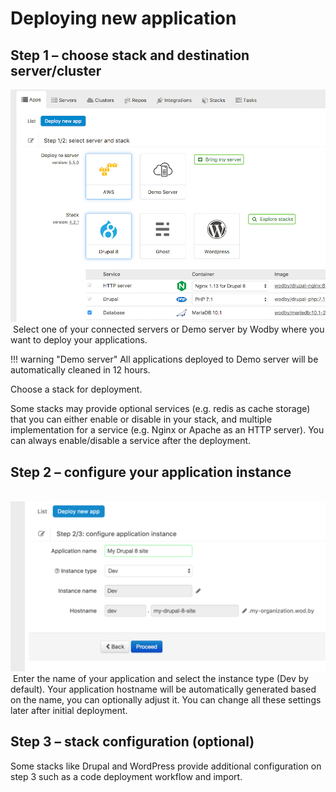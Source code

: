 # Deploying new application

## Step 1 – choose stack and destination server/cluster

![](../assets/new-app-1.png)​
​
Select one of your connected servers or Demo server by Wodby where you want to deploy your applications. 

!!! warning "Demo server"
    All applications deployed to Demo server will be automatically cleaned in 12 hours.

Choose a stack for deployment.

Some stacks may provide optional services (e.g. redis as cache storage) that you can either enable or disable in your stack, and multiple implementation for a service (e.g. Nginx or Apache as an HTTP server). You can always enable/disable a service after the deployment.

## Step 2 – configure your application instance
​
![](../assets/new-app-2.png)​
​
Enter the name of your application and select the instance type (Dev by default). Your application hostname will be automatically generated based on the name, you can optionally adjust it. You can change all these settings later after initial deployment. 

## Step 3 – stack configuration (optional)

Some stacks like Drupal and WordPress provide additional configuration on step 3 such as a code deployment workflow and import.
​